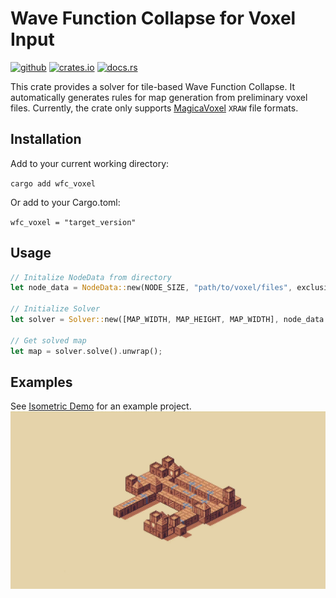 # Wave Function Collapse for Voxel Input

[<img alt="github" src="https://img.shields.io/badge/github-dtolnay/syn-8da0cb?style=for-the-badge&labelColor=555555&logo=github" height="20">](https://github.com/BonsonW/wfc_voxel)
[<img alt="crates.io" src="https://img.shields.io/crates/v/syn.svg?style=for-the-badge&color=fc8d62&logo=rust" height="20">](https://crates.io/crates/wfc_voxel)
[<img alt="docs.rs" src="https://img.shields.io/badge/docs.rs-syn-66c2a5?style=for-the-badge&labelColor=555555&logo=docs.rs" height="20">](https://docs.rs/wfc_voxel/)

This crate provides a solver for tile-based Wave Function Collapse. It automatically generates rules for map generation from preliminary voxel files. 
Currently, the crate only supports [MagicaVoxel](https://ephtracy.github.io/) `XRAW` file formats.

## Installation

Add to your current working directory:

`cargo add wfc_voxel`

Or add to your Cargo.toml:

`wfc_voxel = "target_version"`

## Usage

```rust
// Initalize NodeData from directory
let node_data = NodeData::new(NODE_SIZE, "path/to/voxel/files", exclusions);

// Initialize Solver
let solver = Solver::new([MAP_WIDTH, MAP_HEIGHT, MAP_WIDTH], node_data.bit_mask(), &node_data, false);

// Get solved map
let map = solver.solve().unwrap();
```

## Examples

See [Isometric Demo](https://github.com/BonsonW/isometric_demo) for an example project.
<img src="https://raw.githubusercontent.com/BonsonW/wfc_voxel/master/assets/preview.gif" alt="Preview"/>